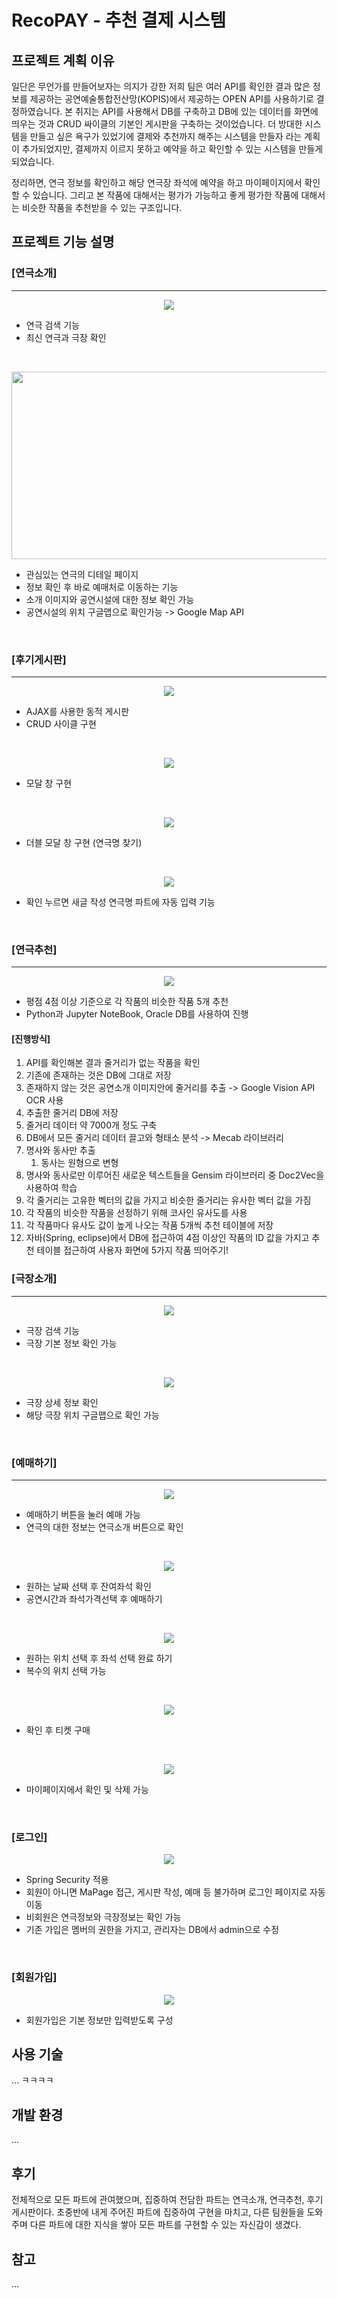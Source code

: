 # RecoPAY - 추천 결제 시스템
## 프로젝트 계획 이유
일단은 무언가를 만들어보자는 의지가 강한 저희 팀은 여러 API를 확인한 결과 많은 정보를 제공하는 공연예술통합전산망(KOPIS)에서 제공하는 OPEN API를 사용하기로 결정하였습니다. 본 취지는 API를 사용해서 DB를 구축하고 DB에 있는 데이터를 화면에 띄우는 것과 CRUD 싸이클의 기본인 게시판을 구축하는 것이었습니다. 더 방대한 시스템을 만들고 싶은 욕구가 있었기에 결제와 추천까지 해주는 시스템을 만들자 라는 계획이 추가되었지만, 결제까지 이르지 못하고 예약을 하고 확인할 수 있는 시스템을 만들게 되었습니다.

정리하면, 연극 정보를 확인하고 해당 연극장 좌석에 예약을 하고 마이페이지에서 확인할 수 있습니다. 그리고 본 작품에 대해서는 평가가 가능하고 좋게 평가한 작품에 대해서는 비슷한 작품을 추천받을 수 있는 구조입니다.


## 프로젝트 기능 설명

### [연극소개] 
<hr/>
<p align="center"> <img src="img/th_1.JPG"></img> </p>

- 연극 검색 기능
- 최신 연극과 극장 확인 

<br/>
<p align="center"> <img src="img/th_2.JPG" width="600px" height="300px"></img> </p>

- 관심있는 연극의 디테일 페이지
- 정보 확인 후 바로 예매처로 이동하는 기능
- 소개 이미지와 공연시설에 대한 정보 확인 가능
- 공연시설의 위치 구글맵으로 확인가능 -> Google Map API


<br/>

### [후기게시판] 
<hr/>
<p align="center"> <img src="img/th_3.JPG"></img> </p>

- AJAX를 사용한 동적 게시판
- CRUD 사이클 구현

<br/>
<p align="center"> <img src="img/th_5.JPG"></img> </p>

- 모달 창 구현

<br/>
<p align="center"> <img src="img/th_6.jpg"></img> </p>

- 더블 모달 창 구현 (연극명 찾기)

<br/>
<p align="center"> <img src="img/th_7.JPG"></img> </p>

- 확인 누르면 새글 작성 연극명 파트에 자동 입력 기능

<br/>

### [연극추천] 
<hr/>
<p align="center"> <img src="img/th_8.JPG"></img> </p>

- 평점 4점 이상 기준으로 각 작품의 비슷한 작품 5개 추천
- Python과 Jupyter NoteBook, Oracle DB를 사용하여 진행
#### [진행방식]
1. API를 확인해본 결과 줄거리가 없는 작품을 확인
2. 기존에 존재하는 것은 DB에 그대로 저장
3. 존재하지 않는 것은 공연소개 이미지안에 줄거리를 추출 -> Google Vision API OCR 사용
4. 추출한 줄거리 DB에 저장
5. 줄거리 데이터 약 7000개 정도 구축 
6. DB에서 모든 줄거리 데이터 끌고와 형태소 분석 -> Mecab 라이브러리
7. 명사와 동사만 추출
   1. 동사는 원형으로 변형
8. 명사와 동사로만 이루어진 새로운 텍스트들을 Gensim 라이브러리 중 Doc2Vec을 사용하여 학습
9. 각 줄거리는 고유한 벡터의 값을 가지고 비슷한 줄거리는 유사한 벡터 값을 가짐
10. 각 작품의 비슷한 작품을 선정하기 위해 코사인 유사도를 사용
11. 각 작품마다 유사도 값이 높게 나오는 작품 5개씩 추천 테이블에 저장
12. 자바(Spring, eclipse)에서 DB에 접근하여 4점 이상인 작품의 ID 값을 가지고 추천 테이블 접근하여 사용자 화면에 5가지 작품 띄어주기!


### [극장소개] 
<hr/>
<p align="center"> <img src="img/th_9.JPG"></img> </p>

- 극장 검색 기능
- 극장 기본 정보 확인 가능

<br/>

<p align="center"> <img src="img/th_10.JPG"></img> </p>

- 극장 상세 정보 확인
- 해당 극장 위치 구글맵으로 확인 가능

<br/>

### [예매하기] 
<hr/>

<p align="center"> <img src="img/th_11.jpg"></img> </p>

- 예매하기 버튼을 눌러 예매 가능
- 연극의 대한 정보는 연극소개 버튼으로 확인 


<br/>
<p align="center"> <img src="img/th_12.JPG"></img> </p>

- 원하는 날짜 선택 후 잔여좌석 확인
- 공연시간과 좌석가격선택 후 예매하기
  

<br/>
<p align="center"> <img src="img/th_15.JPG"></img> </p>

- 원하는 위치 선택 후 좌석 선택 완료 하기
- 복수의 위치 선택 가능 


<br/>
<p align="center"> <img src="img/th_16.JPG"></img> </p>

- 확인 후 티켓 구매

<br/>
<p align="center"> <img src="img/th_19.JPG"></img> </p>

- 마이페이지에서 확인 및 삭제 가능

<br/>

### [로그인]
<p align="center"> <img src="img/th_22.JPG"></img> </p>

- Spring Security 적용
- 회원이 아니면 MaPage 접근, 게시판 작성, 예매 등 불가하며 로그인 페이지로 자동 이동
- 비회원은 연극정보와 극장정보는 확인 가능
- 기존 가입은 멤버의 권한을 가지고, 관리자는 DB에서 admin으로 수정

<br/>

### [회원가입]
<p align="center"> <img src="img/th_44.JPG"></img> </p>

- 회원가입은 기본 정보만 입력받도록 구성


## 사용 기술
...
ㅋㅋㅋㅋ

## 개발 환경
...

## 후기
전체적으로 모든 파트에 관여했으며, 집중하여 전담한 파트는 연극소개, 연극추천, 후기게시판이다. 초중반에 내게 주어진 파트에 집중하여 구현을 마치고, 다른 팀원들을 도와주며 다른 파트에 대한 지식을 쌓아 모든 파트를 구현할 수 있는 자신감이 생겼다. 

## 참고
...